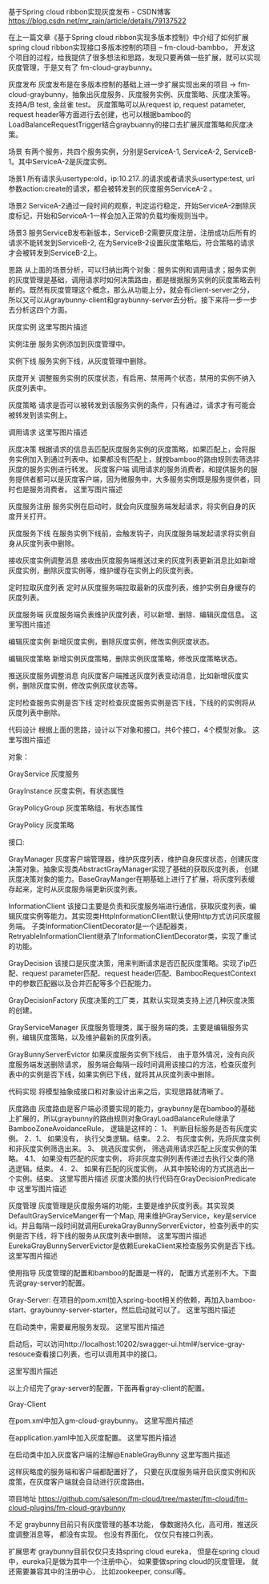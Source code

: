 基于Spring cloud ribbon实现灰度发布 - CSDN博客 https://blog.csdn.net/mr_rain/article/details/79137522

在上一篇文章《基于Spring cloud ribbon实现多版本控制》中介绍了如何扩展spring cloud ribbon实现接口多版本控制的项目 – fm-cloud-bambbo， 开发这个项目的过程，给我提供了很多想法和思路，发现只要再做一些扩展，就可以实现灰度管理，于是又有了 fm-cloud-graybunny。

灰度发布
灰度发布是在多版本控制的基础上进一步扩展实现出来的项目 -> fm-cloud-graybunny，抽象出灰度服务、灰度服务实例、灰度策略、灰度决策等。支持A/B test, 金丝雀 test。 灰度策略可以从request ip, request patameter, request header等方面进行去创建，也可以根据bamboo的LoadBalanceRequestTrigger结合graybuanny的接口去扩展灰度策略和灰度决策。

场景
有两个服务，共四个服务实例，分别是ServiceA-1, ServiceA-2, ServiceB-1。其中ServiceA-2是灰度实例。

场景1 
所有请求头usertype:old，ip:10.217..的请求或者请求头usertype:test, url 参数action:create的请求，都会被转发到的灰度服务ServiceA-2 。

场景2 
ServiceA-2通过一段时间的观察，判定运行稳定，开始ServiceA-2删除灰度标记，开始和ServiceA-1一样会加入正常的负载均衡规则当中。

场景3 
服务ServiceB发布新版本，ServiceB-2需要灰度注册，注册成功后所有的请求不能转发到ServiceB-2, 在为ServiceB-2设置灰度策略后，符合策略的请求才会被转发到ServiceB-2上。

思路
从上面的场景分析，可以归纳出两个对象：服务实例和调用请求；服务实例的灰度管理是基础，调用请求时如何决策路由，都是根据服务实例的灰度策略去判断的。既然有灰度管理这个概念，那么从功能上分，就会有client-server之分，所以又可以从graybunny-client和graybunny-server去分析。接下来将一步一步去分析这四个方面。

灰度实例
这里写图片描述

实例注册 
服务实例添加到灰度管理中。

实例下线 
服务实例下线，从灰度管理中删除。

灰度开关 
调整服务实例的灰度状态，有启用、禁用两个状态，禁用的实例不纳入灰度列表中。

灰度策略 
请求是否可以被转发到该服务实例的条件，只有通过，请求才有可能会被转发到该实例上。

调用请求
这里写图片描述

灰度决策 
根据请求的信息去匹配灰度服务实例的灰度策略，如果匹配上，会将服务实例加入到通过列表中。如果都没有匹配上，就按bamboo的路由规则去筛选非灰度的服务实例进行转发。
灰度客户端
调用请求的服务消费者，和提供服务的服务提供者都可以是灰度客户端，因为微服务中，大多服务实例既是服务提供者，同时也是服务消费者。 
这里写图片描述

灰度服务注册 
服务实例在启动时，就会向灰度服务端发起请求，将实例自身的灰度开关打开。

灰度服务下线 
在服务实例下线前，会触发钩子，向灰度服务端发起请求将实例自身从灰度列表中删除。

接收灰度实例调整消息 
接收由灰度服务端推送过来的灰度列表更新消息比如新增灰度实例，删除灰度实例等，维护缓存在实例上的灰度列表。

定时拉取灰度列表 
定时从灰度服务端拉取最新的灰度列表，维护实例自身缓存的灰度列表。

灰度服务端
灰度服务端负表维护灰度列表，可以新增、删除、编辑灰度信息。 
这里写图片描述

编辑灰度实例 
新增灰度实例，删除灰度实例，修改实例灰度状态。

编辑灰度策略 
新增实例灰度策略，删除实例灰度策略，修改灰度策略状态。

推送灰度服务调整消息 
向灰度客户端推送灰度列表变动消息，比如新增灰度实例，删除灰度实例，修改实例灰度状态等。

定时检查服务实例是否下线 
定时检查灰度服务实例是否下线，下线的的实例将从灰度列表中删除。

代码设计
根据上面的思路，设计以下对象和接口。共6个接口，4个模型对象。 
这里写图片描述

对象：

GrayService 
灰度服务

GrayInstance 
灰度实例，有状态属性

GrayPolicyGroup 
灰度策略组，有状态属性

GrayPolicy 
灰度策略

接口:

GrayManager 
灰度客户端管理器，维护灰度列表，维护自身灰度状态，创建灰度决策对象。抽象实现类AbstractGrayManager实现了基础的获取灰度列表， 创建灰度决策对象的能力。BaseGrayManger在期基础上进行了扩展，将灰度列表缓存起来，定时从灰度服务端更新灰度列表。

InformationClient 
该接口主要是负责和灰度服务端进行通信，获取灰度列表，编辑灰度实例等能力。其实现类HttpInformationClient默认使用http方式访问灰度服务端。 
子类InformationClientDecorator是一个适配器类，RetryableInformationClient继承了InformationClientDecorator类，实现了重试的功能。

GrayDecision 
该接口是灰度决策，用来判断请求是否匹配灰度策略。实现了ip匹配、request parameter匹配、request header匹配、BambooRequestContext中的参数匹配器以及合并匹配等多个匹配能力。

GrayDecisionFactory 
灰度决策的工厂类，其默认实现类支持上述几种灰度决策的创建。

GrayServiceManager 
灰度服务管理类，属于服务端的类。主要是编辑服务实例，编辑灰度策略，以及维护最新的灰度列表。

GrayBunnyServerEvictor 
如果灰度服务实例下线后， 由于意外情况，没有向灰度服务端发送删除请求， 服务端会每隔一段时间调用该接口的方法，检查灰度列表中的实例是否下线，如果实例已下线，就将其从灰度列表中删除。

代码实现
将模型抽象成接口和对象设计出来之后，实现思路就清晰了。

灰度路由 
灰度路由是客户端必须要实现的能力，graybunny是在bamboo的基础上扩展的，所以graybunny的路由规则对象GrayLoadBalanceRule继承了BambooZoneAvoidanceRule， 
逻辑是这样的： 
1、 判断目标服务是否有灰度实例。 
2．1、 如果没有， 执行父类逻辑。结束。 
2.2、 有灰度实例，先将灰度实例和非灰度实例筛选出来。 
3、 挑选灰度实例， 筛选调用请求匹配上灰度实例的策略。 
4.1、 如果没有匹配的灰度实例， 将非灰度实例列表传递过去执行父类的筛选逻辑。结束。 
4．2、 如果有匹配的灰度实例， 从其中按轮询的方式挑选出一个实例。结束。 
这里写图片描述
灰度决策的执行代码在GrayDecisionPredicate中 
这里写图片描述

灰度管理 
灰度管理是灰度服务端的功能，主要是维护灰度列表。其实现类DefaultGrayServiceManger有一个Map, 用来维护GrayService，key是service id。并且每隔一段时间就调用EurekaGrayBunnyServerEvictor，检查列表中的实例是否下线，将下线的服务从灰度列表中删除。 
这里写图片描述
EurekaGrayBunnyServerEvictor是依赖EurekaClient来检查服务实例是否下线。 
这里写图片描述

使用指导
灰度管理的配置和bamboo的配置是一样的， 配置方式差别不大。下面先说gray-server的配置。

Gray-Server: 
在项目的pom.xml加入spring-boot相关的依赖，再加入bamboo-start、graybunny-server-starter，然后启动就可以了。 
这里写图片描述

在启动类中，需要雇用服务发现。 
这里写图片描述

启动后，可以访问http://localhost:10202/swagger-ui.html#/service-gray-resouce查看接口列表，也可以调用其中的接口。

这里写图片描述

以上介绍完了gray-server的配置，下面再看gray-client的配置。

Gray-Client

在pom.xml中加入gm-cloud-graybunny。 
这里写图片描述

在application.yaml中加入灰度配置。 
这里写图片描述

在启动类中加入灰度客户端的注解@EnableGrayBunny 
这里写图片描述

这样灰略度的服务端和客户端都配置好了， 只要在灰度服务端开启灰度实例和灰度策，在灰度客户端就会自动进行灰度路由。

项目地址
https://github.com/saleson/fm-cloud/tree/master/fm-cloud/fm-cloud-plugins/fm-cloud-graybunny

不足
graybunny目前只有灰度管理的基本功能， 像数据持久化，高可用，推送灰度调整消息等， 都没有实现。 也没有界面化， 仅仅只有接口列表。

扩展思考
graybunny目前仅仅只支持spring cloud eureka， 但是在spring cloud中，eureka只是做为其中一个注册中心， 如果要做spring cloud的灰度管理， 就还需要兼容其中的注册中心， 比如zookeeper, consul等。
